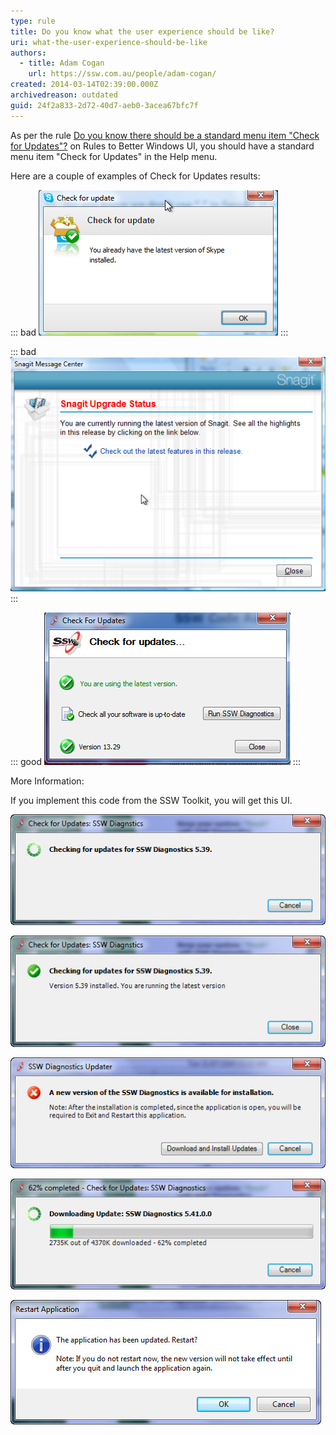```yaml
---
type: rule
title: Do you know what the user experience should be like?
uri: what-the-user-experience-should-be-like
authors:
  - title: Adam Cogan
    url: https://ssw.com.au/people/adam-cogan/
created: 2014-03-14T02:39:00.000Z
archivedreason: outdated
guid: 24f2a833-2d72-40d7-aeb0-3acea67bfc7f
---
```

As per the rule [Do you know there should be a standard menu item "Check for Updates"?](RulesToBetterWindowsForms.aspx#CheckForUpdates) on Rules to Better Windows UI, you should have a standard menu item "Check for Updates" in the Help menu.

<!--endintro--> 

Here are a couple of examples of Check for Updates results:

::: bad
![Figure: Bad Example - Skype does a good job, with a green tick and simple message. The actual version number would have made it more complete.](checkforupdate_skype.png)
:::

::: bad
![Figure: Bad Example - Snagit has horrible UI (red text when it is not an error and Hyperlinks without underlines), however the link to the latest features is not bad](checkforupdate_snagit.png)
:::

::: good
![Figure: Good Example - SSW Code Auditor has a great UI (using the freely available component in .NET Toolkit)](codeauditorupdater.png)
:::

More Information:

If you implement this code from the SSW Toolkit, you will get this UI.

![Figure 1: Help | Check for Updates opens the Updater form.](diagnosticsupdater01.jpg)

![Figure 2: Confirmation that they already have the latest version.](diagnosticsupdater02.jpg)

![Figure 3: The simple prompt to upgrade when a new version is available.](diagnosticsupdater03.jpg)

![Figure 4: Showing the upgrading progress.](diagnosticsupdater04.jpg)

![Figure 5: Restarting the application is required because the new version will not take affect until quit and launch the app again.](diagnosticsupdater05.jpg)
